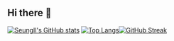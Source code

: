 ## Hi there 👋


[![SeungIl's GitHub stats](https://github-readme-stats.vercel.app/api?username=ajeseung&show_icons=true&theme=radical)](https://github.com/YOUR_USERNAME/github-readme-stats)
[![Top Langs](https://github-readme-stats.vercel.app/api/top-langs/?username=ajeseung&layout=compact)](https://github.com/YOUR_USERNAME/github-readme-stats)[![GitHub Streak](https://streak-stats.demolab.com?user=ajeseung)](https://git.io/streak-stats)


<!--
**ajeseung/ajeseung** is a ✨ _special_ ✨ repository because its `README.md` (this file) appears on your GitHub profile.

Here are some ideas to get you started:

- 🔭 I’m currently working on ...
- 🌱 I’m currently learning ...
- 👯 I’m looking to collaborate on ...
- 🤔 I’m looking for help with ...
- 💬 Ask me about ...
- 📫 How to reach me: ...
- 😄 Pronouns: ...
- ⚡ Fun fact: ...
-->

